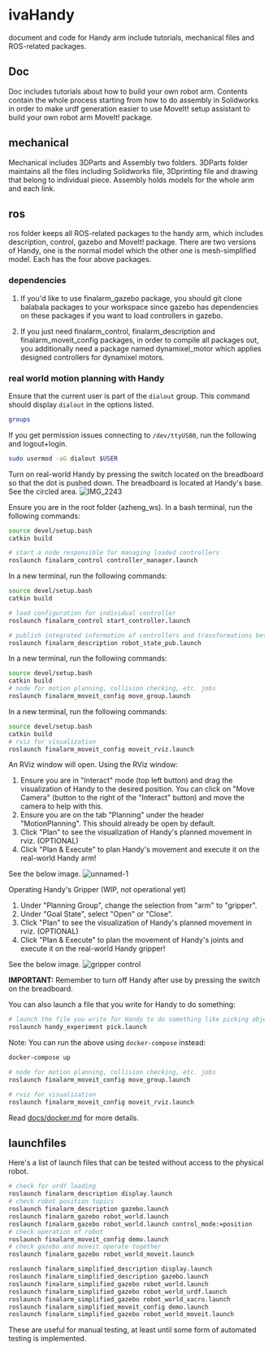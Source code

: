 # ivaHandy

document and code for Handy arm include tutorials, mechanical files and ROS-related packages.

## Doc

Doc includes tutorials about how to build your own robot arm. Contents contain the whole process starting from
how to do assembly in Solidworks in order to make urdf generation easier to use MoveIt! setup assistant to build
your own robot arm MoveIt! package.

## mechanical

Mechanical includes 3DParts and Assembly two folders. 3DParts folder maintains all the files including Solidworks file,
3Dprinting file and drawing that belong to individual piece. Assembly holds models for the whole arm and each link.

## ros

ros folder keeps all ROS-related packages to the handy arm, which includes description, control, gazebo and MoveIt! package.
There are two versions of Handy, one is the normal model which the other one is mesh-simplified model. Each has the four above packages.

### dependencies

1. If you'd like to use finalarm_gazebo package, you should git clone balabala packages to your workspace since gazebo has dependencies on these packages if you want to load controllers in gazebo.

2. If you just need finalarm_control, finalarm_description and finalarm_moveit_config packages, in order to compile all packages out, you additionally need a package named dynamixel_motor which applies designed controllers for dynamixel motors.

### real world motion planning with Handy

Ensure that the current user is part of the `dialout` group. This command should display ```dialout``` in the options listed.
```bash
groups
```

If you get permission issues connecting to `/dev/ttyUSB0`, run the following and logout+login.

```bash
sudo usermod -aG dialout $USER
```

Turn on real-world Handy by pressing the switch located on the breadboard so that the dot is pushed down. The breadboard is located at Handy's base. See the circled area.
![IMG_2243](https://github.com/azheng987/azheng_ws/assets/53787993/dd0f6739-4662-44b3-9ee9-8d6ab33398a5)

Ensure you are in the root folder (azheng_ws). In a bash terminal, run the following commands:
```bash
source devel/setup.bash
catkin build

# start a node responsible for managing loaded controllers
roslaunch finalarm_control controller_manager.launch
```

In a new terminal, run the following commands:
```bash
source devel/setup.bash
catkin build

# load configuration for individual controller
roslaunch finalarm_control start_controller.launch

# publish integrated information of controllers and transformations between links
roslaunch finalarm_description robot_state_pub.launch
```

In a new terminal, run the following commands:
```bash
source devel/setup.bash
catkin build
# node for motion planning, collision checking, etc. jobs
roslaunch finalarm_moveit_config move_group.launch
```

In a new terminal, run the following commands:
```bash
source devel/setup.bash
catkin build
# rviz for visualization
roslaunch finalarm_moveit_config moveit_rviz.launch
```

An RViz window will open. Using the RViz window:
1. Ensure you are in "Interact" mode (top left button) and drag the visualization of Handy to the desired position. You can click on "Move Camera" (button to the right of the "Interact" button) and move the camera to help with this.
2. Ensure you are on the tab "Planning" under the header "MotionPlanning". This should already be open by default.
3. Click "Plan" to see the visualization of Handy's planned movement in rviz. (OPTIONAL)
4. Click "Plan & Execute" to plan Handy's movement and execute it on the real-world Handy arm!

See the below image.
![unnamed-1](https://github.com/azheng987/azheng_ws/assets/53787993/348879d8-c043-45f0-9a94-c314e733f2b0)

Operating Handy's Gripper (WIP, not operational yet)
1. Under "Planning Group", change the selection from "arm" to "gripper".
2. Under "Goal State", select "Open" or "Close".
3. Click "Plan" to see the visualization of Handy's planned movement in rviz. (OPTIONAL)
4. Click "Plan & Execute" to plan the movement of Handy's joints and execute it on the real-world Handy gripper!

See the below image.
![gripper control](https://github.com/azheng987/azheng_ws/assets/53787993/e12827f1-bf78-410a-9e84-d38cc7bb6d1c)


**IMPORTANT:** Remember to turn off Handy after use by pressing the switch on the breadboard.

You can also launch a file that you write for Handy to do something:
```bash
# launch the file you write for Handy to do something like picking object
roslaunch handy_experiment pick.launch
```

Note: You can run the above using `docker-compose` instead:

```bash
docker-compose up

# node for motion planning, collision checking, etc. jobs
roslaunch finalarm_moveit_config move_group.launch

# rviz for visualization
roslaunch finalarm_moveit_config moveit_rviz.launch
```

Read [docs/docker.md](docs/docker.md) for more details.

## launchfiles

Here's a list of launch files that can be tested without access to the physical robot.

```bash
# check for urdf loading
roslaunch finalarm_description display.launch
# check robot position topics
roslaunch finalarm_description gazebo.launch
roslaunch finalarm_gazebo robot_world.launch
roslaunch finalarm_gazebo robot_world.launch control_mode:=position
# check operation of robot
roslaunch finalarm_moveit_config demo.launch
# check gazebo and moveit operate together
roslaunch finalarm_gazebo robot_world_moveit.launch

roslaunch finalarm_simplified_description display.launch
roslaunch finalarm_simplified_description gazebo.launch
roslaunch finalarm_simplified_gazebo robot_world.launch
roslaunch finalarm_simplified_gazebo robot_world_urdf.launch
roslaunch finalarm_simplified_gazebo robot_world_xacro.launch
roslaunch finalarm_simplified_moveit_config demo.launch
roslaunch finalarm_simplified_gazebo robot_world_moveit.launch
```

These are useful for manual testing, at least until some form of automated testing is implemented.

